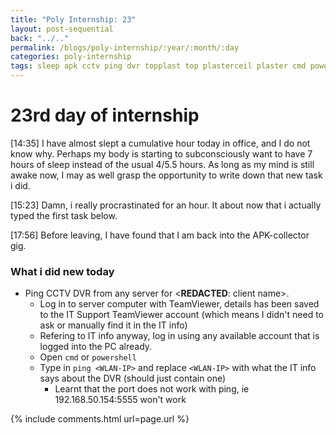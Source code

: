 ```yaml
---
title: "Poly Internship: 23"
layout: post-sequential
back: "../.."
permalink: /blogs/poly-internship/:year/:month/:day
categories: poly-internship
tags: sleep apk cctv ping dvr topplast top plasterceil plaster cmd powershell wlan it info
---
```

# 23rd day of internship

<span class="timestamp">[14:35]</span> I have almost slept a cumulative hour today in office, and I do not know why. Perhaps my body is starting to subconsciously want to have 7 hours of sleep instead of the usual 4/5.5 hours. As long as my mind is still awake now, I may as well grasp the opportunity to write down that new task i did.

<span class="timestamp">[15:23]</span> Damn, i really procrastinated for an hour. It about now that i actually typed the first task below.

<span class="timestamp">[17:56]</span> Before leaving, I have found that I am back into the APK-collector gig.

### What i did new today
* Ping CCTV DVR from any server for <span class="disable-selection" ondblclick="this.innerHTML='Top Plasterceil Pte Ltd'">&lt;<b>REDACTED</b>: client name&gt;</span>.
    * Log in to server computer with TeamViewer, details has been saved to the IT Support TeamViewer account (which means I didn't need to ask or manually find it in the IT info)
    * Refering to IT info anyway, log in using any available account that is logged into the PC already.
    * Open `cmd` or `powershell`
    * Type in `ping <WLAN-IP>` and replace `<WLAN-IP>` with what the IT info says about the DVR (should just contain one)
        * Learnt that the port does not work with ping, ie 192.168.50.154:5555 won't work


{% include comments.html url=page.url %}
